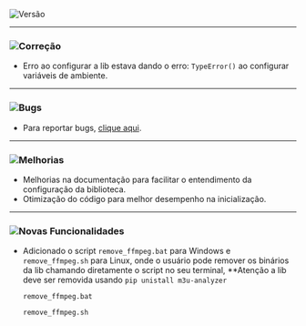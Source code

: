 ![Versão](https://img.shields.io/badge/version-1.0.2.1.5-orange)

---
### ![Correção](https://img.shields.io/badge/status-correção-brightgreen)
- Erro ao configurar a lib estava dando o erro: `TypeError()` ao configurar variáveis de ambiente.
---
### ![Bugs](https://img.shields.io/badge/status-bugs-red)
- Para reportar bugs, [clique aqui](https://github.com/PauloCesar-dev404/M3u8_Analyzer/issues).
---
### ![Melhorias](https://img.shields.io/badge/status-melhorias-yellow)
- Melhorias na documentação para facilitar o entendimento da configuração da biblioteca.
- Otimização do código para melhor desempenho na inicialização.
---
### ![Novas Funcionalidades](https://img.shields.io/badge/status-novas_funcionalidades-blue)
- Adicionado o script `remove_ffmpeg.bat` para Windows e `remove_ffmpeg.sh` para Linux, onde o usuário pode remover os binários da lib chamando diretamente o script no seu terminal,
**Atenção a lib deve ser removida usando `pip unistall m3u-analyzer`
    ```commandline
    remove_ffmpeg.bat
    ```
    ```commandline
    remove_ffmpeg.sh
    ```
